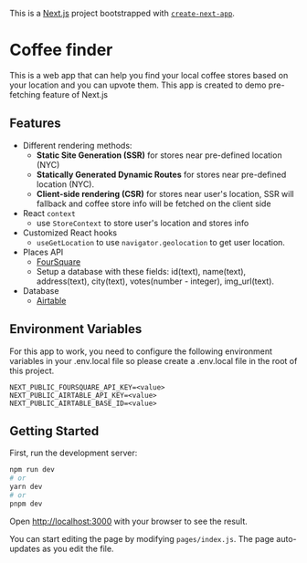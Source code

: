 This is a [Next.js](https://nextjs.org/) project bootstrapped with [`create-next-app`](https://github.com/vercel/next.js/tree/canary/packages/create-next-app).

# Coffee finder

This is a web app that can help you find your local coffee stores based on your location and you can upvote them. This app is created to demo pre-fetching feature of Next.js

## Features

- Different rendering methods:
  - **Static Site Generation (SSR)**
    for stores near pre-defined location (NYC)
  - **Statically Generated Dynamic Routes**
    for stores near pre-defined location (NYC).
  - **Client-side rendering (CSR)**
    for stores near user's location, SSR will fallback and coffee store info will be fetched on the client side
- React `context`
  - use `StoreContext` to store user's location and stores info
- Customized React hooks
  - `useGetLocation` to use `navigator.geolocation` to get user location.
- Places API
  - [FourSquare](https://location.foursquare.com/)
  - Setup a database with these fields: id(text), name(text), address(text), city(text), votes(number - integer), img_url(text).
- Database
  - [Airtable](https://airtable.com/)

## Environment Variables

For this app to work, you need to configure the following environment variables in your .env.local file so please create a .env.local file in the root of this project.

```
NEXT_PUBLIC_FOURSQUARE_API_KEY=<value>
NEXT_PUBLIC_AIRTABLE_API_KEY=<value>
NEXT_PUBLIC_AIRTABLE_BASE_ID=<value>
```

## Getting Started

First, run the development server:

```bash
npm run dev
# or
yarn dev
# or
pnpm dev
```

Open [http://localhost:3000](http://localhost:3000) with your browser to see the result.

You can start editing the page by modifying `pages/index.js`. The page auto-updates as you edit the file.
